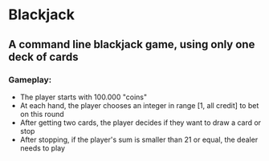 # Blackjack

## A command line blackjack game, using only one deck of cards

### Gameplay:

- The player starts with 100.000 "coins"
- At each hand, the player chooses an integer in range [1, all credit] to bet on this round
- After getting two cards, the player decides if they want to draw a card or stop
- After stopping, if the player's sum is smaller than 21 or equal, the dealer needs to play
